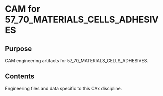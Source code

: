 # CAM for 57_70_MATERIALS_CELLS_ADHESIVES

## Purpose
CAM engineering artifacts for 57_70_MATERIALS_CELLS_ADHESIVES.

## Contents
Engineering files and data specific to this CAx discipline.
